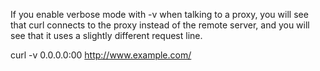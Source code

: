 
If you enable verbose mode with -v when talking to a proxy, you will see that curl connects to the proxy instead of the remote server, and you will see that it uses a slightly different request line.

curl -v 0.0.0.0:00 http://www.example.com/
